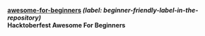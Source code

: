 <b>[awesome-for-beginners](https://github.com/Faiznurullah/awesome-for-beginners) _(label: beginner-friendly-label-in-the-repository)_ <br> Hacktoberfest Awesome For Beginners <b>
